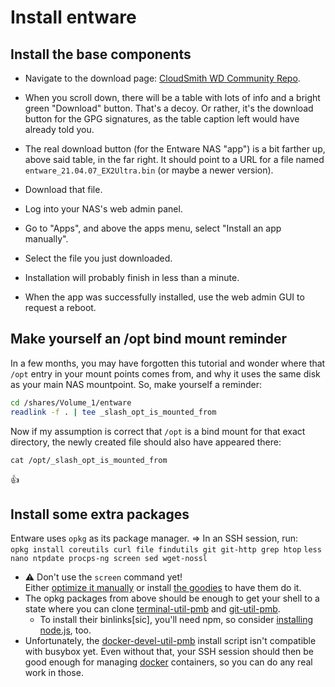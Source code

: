 ﻿
Install entware
===============

Install the base components
---------------------------

* Navigate to the download page: [CloudSmith WD Community Repo][wdc-repo].
* When you scroll down, there will be a table with lots of info and
  a bright green "Download" button. That's a decoy.
  Or rather, it's the download button for the GPG signatures,
  as the table caption left would have already told you.
* The real download button (for the Entware NAS "app") is a bit farther up,
  above said table, in the far right.
  It should point to a URL for a file named `entware_21.04.07_EX2Ultra.bin`
  (or maybe a newer version).
* Download that file.
* Log into your NAS's web admin panel.
* Go to "Apps", and above the apps menu, select "Install an app manually".
* Select the file you just downloaded.
* Installation will probably finish in less than a minute.
* When the app was successfully installed,
  use the web admin GUI to request a reboot.

  [wdc-repo]: https://cloudsmith.io/~wd-community/repos/EX2Ultra/packages/detail/raw/entware/



Make yourself an /opt bind mount reminder
-----------------------------------------

In a few months, you may have forgotten this tutorial and wonder where that
`/opt` entry in your mount points comes from, and why it uses the same disk
as your main NAS mountpoint. So, make yourself a reminder:

```sh
cd /shares/Volume_1/entware
readlink -f . | tee _slash_opt_is_mounted_from
```

Now if my assumption is correct that `/opt` is a bind mount for that
exact directory, the newly created file should also have appeared there:

```text
cat /opt/_slash_opt_is_mounted_from
```

&#x1F44D;



Install some extra packages
---------------------------

Entware uses `opkg` as its package manager. &rArr; In an SSH session, run:<br>
`opkg install coreutils curl file findutils git git-http grep htop`
`less nano ntpdate procps-ng screen sed wget-nossl`

* ⚠ Don't use the `screen` command yet!<br>
  Either [optimize it manually](gnu_screen.md)
  or install [the goodies](../../goodies/) to have them do it.
* The opkg packages from above should be enough to get your shell to a state
  where you can clone
  [terminal-util-pmb](https://github.com/mk-pmb/terminal-util-pmb) and
  [git-util-pmb](https://github.com/mk-pmb/git-util-pmb).
  * To install their binlinks[sic], you'll need npm,
    so consider [installing node.js](../../goodies/nodejs/), too.
* Unfortunately, the
  [docker-devel-util-pmb](https://github.com/mk-pmb/docker-devel-util-pmb)
  install script isn't compatible with busybox yet.
  Even without that, your SSH session should then be good enough for managing
  [docker](../docker/) containers, so you can do any real work in those.






